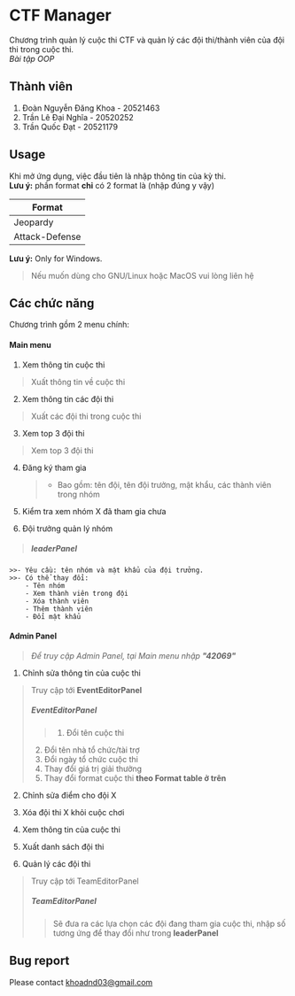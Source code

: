 # CTF Manager 

Chương trình quản lý cuộc thi CTF và quản lý các đội thi/thành viên của đội thi trong cuộc thi.  
*Bài tập OOP*

## Thành viên

1. Đoàn Nguyễn Đăng Khoa - 20521463
2. Trần Lê Đại Nghĩa - 20520252
3. Trần Quốc Đạt - 20521179

## Usage

Khi mở ứng dụng, việc đầu tiên là nhập thông tin của kỳ thi.  
__Lưu ý:__ phần format __chỉ__ có 2 format là (nhập đúng y vậy)

| Format        |
| ------------- |
| Jeopardy      | 
| Attack-Defense|

__Lưu ý:__ Only for Windows.  
>Nếu muốn dùng cho GNU/Linux hoặc MacOS
vui lòng liên hệ

## Các chức năng

Chương trình gồm 2 menu chính:

#### Main menu

1. Xem thông tin cuộc thi
>Xuất thông tin về cuộc thi

2. Xem thông tin các đội thi
>Xuất các đội thi trong cuộc thi

3. Xem top 3 đội thi
>Xem top 3 đội thi

4. Đăng ký tham gia
    >- Bao gồm: tên đội, tên đội trưởng, mật khẩu, các thành viên trong nhóm

5. Kiểm tra xem nhóm X đã tham gia chưa

6. Đội trưởng quản lý nhóm
>##### leaderPanel
    >>- Yêu cầu: tên nhóm và mật khẩu của đội trưởng.
    >>- Có thể thay đổi:
        - Tên nhóm
        - Xem thành viên trong đội
        - Xóa thành viên
        - Thêm thành viên
        - Đổi mật khẩu
        
#### Admin Panel

>_Để truy cập Admin Panel, tại Main menu nhập __"42069"___

1. Chỉnh sửa thông tin của cuộc thi
>Truy cập tới __EventEditorPanel__  
> ##### EventEditorPanel
>> 1. Đổi tên cuộc thi
> 2. Đổi tên nhà tổ chức/tài trợ
> 3. Đổi ngày tổ chức cuộc thi
> 4. Thay đổi giá trị giải thưởng
> 5. Thay đổi format cuộc thi __theo Format table ở trên__

2. Chỉnh sửa điểm cho đội X

3. Xóa đội thi X khỏi cuộc chơi

4. Xem thông tin của cuộc thi

5. Xuất danh sách đội thi

6. Quản lý các đội thi
> Truy cập tới TeamEditorPanel
> ##### TeamEditorPanel
>> Sẽ đưa ra các lựa chọn các đội đang tham gia cuộc thi, nhập số tương ứng để thay đổi như trong __leaderPanel__

## Bug report

Please contact khoadnd03@gmail.com
